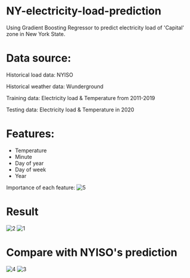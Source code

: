 # NY-electricity-load-prediction

Using Gradient Boosting Regressor to predict electricity load of 'Capital' zone in New York State.

# Data source:

Historical load data: NYISO

Historical weather data: Wunderground

Training data: Electricity load & Temperature from 2011-2019

Testing data: Electricity load & Temperature in 2020

# Features:
* Temperature
* Minute
* Day of year
* Day of week
* Year

Importance of each feature:
![5](https://github.com/user-attachments/assets/2557ae92-e0fe-4e8c-947a-2e0cf630d627)

# Result
![2](https://github.com/user-attachments/assets/4ca7806b-9f96-4bed-9f76-e031ff2f3777)
![1](https://github.com/user-attachments/assets/8a395230-fe7e-4efd-a26f-560c747347fa)

# Compare with NYISO's prediction
![4](https://github.com/user-attachments/assets/af7afefe-5bba-4bc4-8c42-bb2a99314456)
![3](https://github.com/user-attachments/assets/2d0b665d-ab32-411f-8e8f-1f9e364b1c1d)
